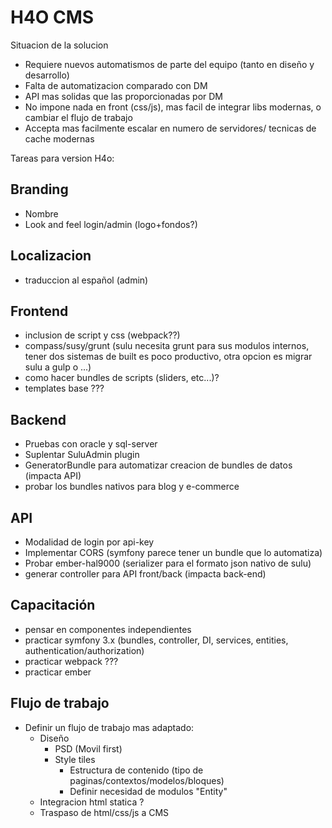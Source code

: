 H4O CMS
========


Situacion de la solucion
  - Requiere nuevos automatismos de parte del equipo (tanto en diseño y desarrollo)
  - Falta de automatizacion comparado con DM
  - API mas solidas que las proporcionadas por DM
  - No impone nada en front (css/js), mas facil de integrar libs modernas, o cambiar el flujo de trabajo
  - Accepta mas facilmente escalar en numero de servidores/ tecnicas de cache modernas

Tareas para version H4o:

## Branding
 - Nombre
 - Look and feel login/admin (logo+fondos?)

## Localizacion
 - traduccion al español (admin)

## Frontend
  - inclusion de script y css (webpack??)
  - compass/susy/grunt (sulu necesita grunt para sus modulos internos, tener dos sistemas de built es poco productivo, otra opcion es migrar sulu a gulp o ...)
  - como hacer bundles de scripts (sliders, etc...)?
  - templates base ???

## Backend
 - Pruebas con oracle y sql-server
 - Suplentar SuluAdmin plugin
 - GeneratorBundle para automatizar creacion de bundles de datos (impacta API)
 - probar los bundles nativos para blog y e-commerce

## API
 - Modalidad de login por api-key
 - Implementar CORS (symfony parece tener un bundle que lo automatiza)
 - Probar ember-hal9000 (serializer para el formato json nativo de sulu)
 - generar controller para API front/back (impacta back-end)

## Capacitación
  - pensar en componentes independientes
  - practicar symfony 3.x (bundles, controller, DI, services, entities, authentication/authorization)
  - practicar webpack ???
  - practicar ember

## Flujo de trabajo
  - Definir un flujo de trabajo mas adaptado:
  	- Diseño
	  - PSD (Movil first)
  	  - Style tiles
          - Estructura de contenido (tipo de paginas/contextos/modelos/bloques)
          - Definir necesidad de modulos "Entity"      
  	- Integracion html statica ?
  	- Traspaso de html/css/js a CMS




